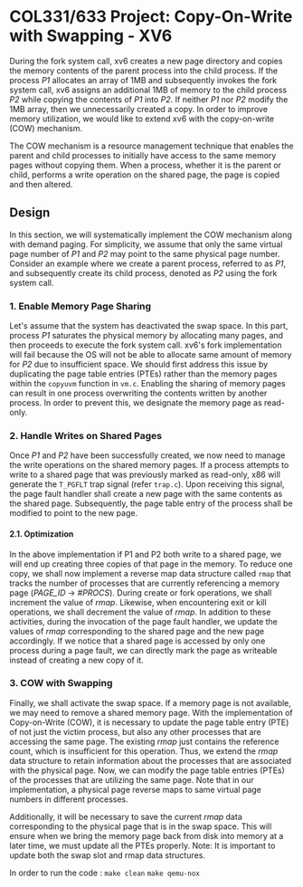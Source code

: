 # COL331/633 Project: Copy-On-Write with Swapping - XV6

During the fork system call, xv6 creates a new page directory and copies the memory contents of the parent process into the child process. If the process *P1* allocates an array of 1MB and subsequently invokes the fork system call, xv6 assigns an additional 1MB of memory to the child process *P2* while copying the contents of *P1* into *P2*. If neither *P1* nor *P2* modify the 1MB array, then we unnecessarily created a copy. In order to improve memory utilization, we would like to extend xv6 with the copy-on-write (COW) mechanism.

The COW mechanism is a resource management technique that enables the parent and child processes to initially have access to the same memory pages without copying them. When a process, whether it is the parent or child, performs a write operation on the shared page, the page is copied and then altered.

## Design
In this section, we will systematically implement the COW mechanism along with demand paging. For simplicity, we assume that only the same virtual page number of *P1* and *P2* may point to the same physical page number. Consider an example where we create a parent process, referred to as *P1*, and subsequently create its child process, denoted as *P2* using the fork system call.

### 1. Enable Memory Page Sharing
Let's assume that the system has deactivated the swap space. In this part, process *P1* saturates the physical memory by allocating many pages, and then proceeds to execute the fork system call. xv6's fork implementation will fail because the OS will not be able to allocate same amount of memory for *P2* due to insufficient space. We should first address this issue by duplicating the page table entries (PTEs) rather than the memory pages within the `copyuvm` function in `vm.c`. Enabling the sharing of memory pages can result in one process overwriting the contents written by another process. In order to prevent this, we designate the memory page as read-only.

### 2. Handle Writes on Shared Pages
Once *P1* and *P2* have been successfully created, we now need to manage the write operations on the shared memory pages. If a process attempts to write to a shared page that was previously marked as read-only, x86 will generate the `T_PGFLT` trap signal (refer `trap.c`). Upon receiving this signal, the page fault handler shall create a new page with the same contents as the shared page. Subsequently, the page table entry of the process shall be modified to point to the new page.

#### 2.1. Optimization
In the above implementation if P1 and P2 both write to a shared page, we will end up creating three copies of that page in the memory. To reduce one copy, we shall now implement a reverse map data structure called `rmap` that tracks the number of processes that are currently referencing a memory page (*PAGE_ID* &rarr; *#PROCS*). During create or fork operations, we shall increment the value of *rmap*. Likewise, when encountering exit or kill operations, we shall decrement the value of *rmap*. In addition to these activities, during the invocation of the page fault handler, we update the values of *rmap* corresponding to the shared page and the new page accordingly. If we notice that a shared page is accessed by only one process during a page fault, we can directly mark the page as writeable instead of creating a new copy of it.  

### 3. COW with Swapping
Finally, we shall activate the swap space. If a memory page is not available, we may need to remove a shared memory page. With the implementation of Copy-on-Write (COW), it is necessary to update the page table entry (PTE) of not just the victim process, but also any other processes that are accessing the same page. The existing *rmap* just contains the reference count, which is insufficient for this operation. Thus, we extend the *rmap* data structure to retain information about the processes that are associated with the physical page. Now, we can modify the page table entries (PTEs) of the processes that are utilizing the same page. Note that in our implementation, a physical page reverse maps to same virtual page numbers in different processes. 

Additionally, it will be necessary to save the current *rmap* data corresponding to the physical page that is in the swap space. This will ensure when we bring the memory page back from disk into memory at a later time, we must update all the PTEs properly. Note: It is important to update both the swap slot and rmap data structures.

In order to run the code :
``` make clean ```
``` make qemu-nox ```
